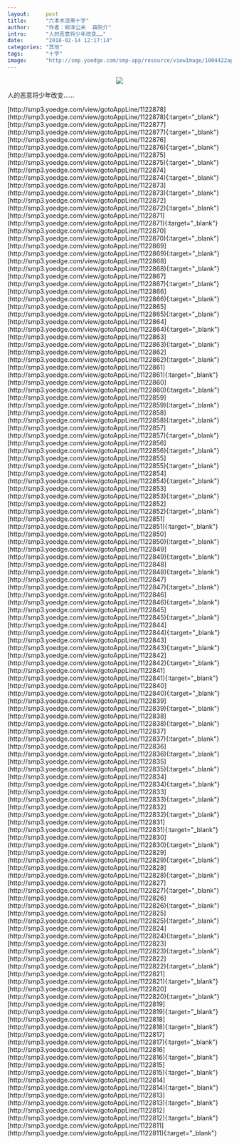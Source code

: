 ```yaml
---
layout:     post
title:      "六本木漆黑十字"
author:     "作者：柳泽公夫  森阳介"
intro:      "人的恶意将少年改变……"
date:       "2018-02-14 12:17:14"
categories: "其他"
tags:       "十字"
image:      "http://smp.yoedge.com/smp-app/resource/viewImage/1004422appline.png"
---
```

<div style="text-align: center">
<p><img src="http://smp.yoedge.com/smp-app/resource/viewImage/1004422appline.png"/></p>
</div>
<p class="post-meta">
<span>人的恶意将少年改变……</span>
</p>
[http://smp3.yoedge.com/view/gotoAppLine/1122878](http://smp3.yoedge.com/view/gotoAppLine/1122878){:target="_blank"}
[http://smp3.yoedge.com/view/gotoAppLine/1122877](http://smp3.yoedge.com/view/gotoAppLine/1122877){:target="_blank"}
[http://smp3.yoedge.com/view/gotoAppLine/1122876](http://smp3.yoedge.com/view/gotoAppLine/1122876){:target="_blank"}
[http://smp3.yoedge.com/view/gotoAppLine/1122875](http://smp3.yoedge.com/view/gotoAppLine/1122875){:target="_blank"}
[http://smp3.yoedge.com/view/gotoAppLine/1122874](http://smp3.yoedge.com/view/gotoAppLine/1122874){:target="_blank"}
[http://smp3.yoedge.com/view/gotoAppLine/1122873](http://smp3.yoedge.com/view/gotoAppLine/1122873){:target="_blank"}
[http://smp3.yoedge.com/view/gotoAppLine/1122872](http://smp3.yoedge.com/view/gotoAppLine/1122872){:target="_blank"}
[http://smp3.yoedge.com/view/gotoAppLine/1122871](http://smp3.yoedge.com/view/gotoAppLine/1122871){:target="_blank"}
[http://smp3.yoedge.com/view/gotoAppLine/1122870](http://smp3.yoedge.com/view/gotoAppLine/1122870){:target="_blank"}
[http://smp3.yoedge.com/view/gotoAppLine/1122869](http://smp3.yoedge.com/view/gotoAppLine/1122869){:target="_blank"}
[http://smp3.yoedge.com/view/gotoAppLine/1122868](http://smp3.yoedge.com/view/gotoAppLine/1122868){:target="_blank"}
[http://smp3.yoedge.com/view/gotoAppLine/1122867](http://smp3.yoedge.com/view/gotoAppLine/1122867){:target="_blank"}
[http://smp3.yoedge.com/view/gotoAppLine/1122866](http://smp3.yoedge.com/view/gotoAppLine/1122866){:target="_blank"}
[http://smp3.yoedge.com/view/gotoAppLine/1122865](http://smp3.yoedge.com/view/gotoAppLine/1122865){:target="_blank"}
[http://smp3.yoedge.com/view/gotoAppLine/1122864](http://smp3.yoedge.com/view/gotoAppLine/1122864){:target="_blank"}
[http://smp3.yoedge.com/view/gotoAppLine/1122863](http://smp3.yoedge.com/view/gotoAppLine/1122863){:target="_blank"}
[http://smp3.yoedge.com/view/gotoAppLine/1122862](http://smp3.yoedge.com/view/gotoAppLine/1122862){:target="_blank"}
[http://smp3.yoedge.com/view/gotoAppLine/1122861](http://smp3.yoedge.com/view/gotoAppLine/1122861){:target="_blank"}
[http://smp3.yoedge.com/view/gotoAppLine/1122860](http://smp3.yoedge.com/view/gotoAppLine/1122860){:target="_blank"}
[http://smp3.yoedge.com/view/gotoAppLine/1122859](http://smp3.yoedge.com/view/gotoAppLine/1122859){:target="_blank"}
[http://smp3.yoedge.com/view/gotoAppLine/1122858](http://smp3.yoedge.com/view/gotoAppLine/1122858){:target="_blank"}
[http://smp3.yoedge.com/view/gotoAppLine/1122857](http://smp3.yoedge.com/view/gotoAppLine/1122857){:target="_blank"}
[http://smp3.yoedge.com/view/gotoAppLine/1122856](http://smp3.yoedge.com/view/gotoAppLine/1122856){:target="_blank"}
[http://smp3.yoedge.com/view/gotoAppLine/1122855](http://smp3.yoedge.com/view/gotoAppLine/1122855){:target="_blank"}
[http://smp3.yoedge.com/view/gotoAppLine/1122854](http://smp3.yoedge.com/view/gotoAppLine/1122854){:target="_blank"}
[http://smp3.yoedge.com/view/gotoAppLine/1122853](http://smp3.yoedge.com/view/gotoAppLine/1122853){:target="_blank"}
[http://smp3.yoedge.com/view/gotoAppLine/1122852](http://smp3.yoedge.com/view/gotoAppLine/1122852){:target="_blank"}
[http://smp3.yoedge.com/view/gotoAppLine/1122851](http://smp3.yoedge.com/view/gotoAppLine/1122851){:target="_blank"}
[http://smp3.yoedge.com/view/gotoAppLine/1122850](http://smp3.yoedge.com/view/gotoAppLine/1122850){:target="_blank"}
[http://smp3.yoedge.com/view/gotoAppLine/1122849](http://smp3.yoedge.com/view/gotoAppLine/1122849){:target="_blank"}
[http://smp3.yoedge.com/view/gotoAppLine/1122848](http://smp3.yoedge.com/view/gotoAppLine/1122848){:target="_blank"}
[http://smp3.yoedge.com/view/gotoAppLine/1122847](http://smp3.yoedge.com/view/gotoAppLine/1122847){:target="_blank"}
[http://smp3.yoedge.com/view/gotoAppLine/1122846](http://smp3.yoedge.com/view/gotoAppLine/1122846){:target="_blank"}
[http://smp3.yoedge.com/view/gotoAppLine/1122845](http://smp3.yoedge.com/view/gotoAppLine/1122845){:target="_blank"}
[http://smp3.yoedge.com/view/gotoAppLine/1122844](http://smp3.yoedge.com/view/gotoAppLine/1122844){:target="_blank"}
[http://smp3.yoedge.com/view/gotoAppLine/1122843](http://smp3.yoedge.com/view/gotoAppLine/1122843){:target="_blank"}
[http://smp3.yoedge.com/view/gotoAppLine/1122842](http://smp3.yoedge.com/view/gotoAppLine/1122842){:target="_blank"}
[http://smp3.yoedge.com/view/gotoAppLine/1122841](http://smp3.yoedge.com/view/gotoAppLine/1122841){:target="_blank"}
[http://smp3.yoedge.com/view/gotoAppLine/1122840](http://smp3.yoedge.com/view/gotoAppLine/1122840){:target="_blank"}
[http://smp3.yoedge.com/view/gotoAppLine/1122839](http://smp3.yoedge.com/view/gotoAppLine/1122839){:target="_blank"}
[http://smp3.yoedge.com/view/gotoAppLine/1122838](http://smp3.yoedge.com/view/gotoAppLine/1122838){:target="_blank"}
[http://smp3.yoedge.com/view/gotoAppLine/1122837](http://smp3.yoedge.com/view/gotoAppLine/1122837){:target="_blank"}
[http://smp3.yoedge.com/view/gotoAppLine/1122836](http://smp3.yoedge.com/view/gotoAppLine/1122836){:target="_blank"}
[http://smp3.yoedge.com/view/gotoAppLine/1122835](http://smp3.yoedge.com/view/gotoAppLine/1122835){:target="_blank"}
[http://smp3.yoedge.com/view/gotoAppLine/1122834](http://smp3.yoedge.com/view/gotoAppLine/1122834){:target="_blank"}
[http://smp3.yoedge.com/view/gotoAppLine/1122833](http://smp3.yoedge.com/view/gotoAppLine/1122833){:target="_blank"}
[http://smp3.yoedge.com/view/gotoAppLine/1122832](http://smp3.yoedge.com/view/gotoAppLine/1122832){:target="_blank"}
[http://smp3.yoedge.com/view/gotoAppLine/1122831](http://smp3.yoedge.com/view/gotoAppLine/1122831){:target="_blank"}
[http://smp3.yoedge.com/view/gotoAppLine/1122830](http://smp3.yoedge.com/view/gotoAppLine/1122830){:target="_blank"}
[http://smp3.yoedge.com/view/gotoAppLine/1122829](http://smp3.yoedge.com/view/gotoAppLine/1122829){:target="_blank"}
[http://smp3.yoedge.com/view/gotoAppLine/1122828](http://smp3.yoedge.com/view/gotoAppLine/1122828){:target="_blank"}
[http://smp3.yoedge.com/view/gotoAppLine/1122827](http://smp3.yoedge.com/view/gotoAppLine/1122827){:target="_blank"}
[http://smp3.yoedge.com/view/gotoAppLine/1122826](http://smp3.yoedge.com/view/gotoAppLine/1122826){:target="_blank"}
[http://smp3.yoedge.com/view/gotoAppLine/1122825](http://smp3.yoedge.com/view/gotoAppLine/1122825){:target="_blank"}
[http://smp3.yoedge.com/view/gotoAppLine/1122824](http://smp3.yoedge.com/view/gotoAppLine/1122824){:target="_blank"}
[http://smp3.yoedge.com/view/gotoAppLine/1122823](http://smp3.yoedge.com/view/gotoAppLine/1122823){:target="_blank"}
[http://smp3.yoedge.com/view/gotoAppLine/1122822](http://smp3.yoedge.com/view/gotoAppLine/1122822){:target="_blank"}
[http://smp3.yoedge.com/view/gotoAppLine/1122821](http://smp3.yoedge.com/view/gotoAppLine/1122821){:target="_blank"}
[http://smp3.yoedge.com/view/gotoAppLine/1122820](http://smp3.yoedge.com/view/gotoAppLine/1122820){:target="_blank"}
[http://smp3.yoedge.com/view/gotoAppLine/1122819](http://smp3.yoedge.com/view/gotoAppLine/1122819){:target="_blank"}
[http://smp3.yoedge.com/view/gotoAppLine/1122818](http://smp3.yoedge.com/view/gotoAppLine/1122818){:target="_blank"}
[http://smp3.yoedge.com/view/gotoAppLine/1122817](http://smp3.yoedge.com/view/gotoAppLine/1122817){:target="_blank"}
[http://smp3.yoedge.com/view/gotoAppLine/1122816](http://smp3.yoedge.com/view/gotoAppLine/1122816){:target="_blank"}
[http://smp3.yoedge.com/view/gotoAppLine/1122815](http://smp3.yoedge.com/view/gotoAppLine/1122815){:target="_blank"}
[http://smp3.yoedge.com/view/gotoAppLine/1122814](http://smp3.yoedge.com/view/gotoAppLine/1122814){:target="_blank"}
[http://smp3.yoedge.com/view/gotoAppLine/1122813](http://smp3.yoedge.com/view/gotoAppLine/1122813){:target="_blank"}
[http://smp3.yoedge.com/view/gotoAppLine/1122812](http://smp3.yoedge.com/view/gotoAppLine/1122812){:target="_blank"}
[http://smp3.yoedge.com/view/gotoAppLine/1122811](http://smp3.yoedge.com/view/gotoAppLine/1122811){:target="_blank"}


